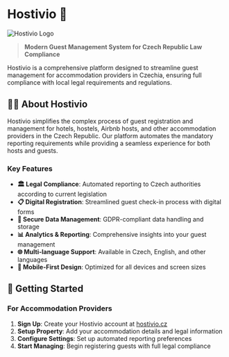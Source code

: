 # Hostivio 🏨

![Hostivio Logo](https://github.com/user-attachments/assets/47b961ff-353a-455d-9ba9-0f89f26b93af)

> **Modern Guest Management System for Czech Republic Law Compliance**

Hostivio is a comprehensive platform designed to streamline guest management for accommodation providers in Czechia, ensuring full compliance with local legal requirements and regulations.

## 🙋‍♀️ About Hostivio

Hostivio simplifies the complex process of guest registration and management for hotels, hostels, Airbnb hosts, and other accommodation providers in the Czech Republic. Our platform automates the mandatory reporting requirements while providing a seamless experience for both hosts and guests.

### Key Features

- **🏛️ Legal Compliance**: Automated reporting to Czech authorities according to current legislation
- **📋 Digital Registration**: Streamlined guest check-in process with digital forms
- **🔐 Secure Data Management**: GDPR-compliant data handling and storage
- **📊 Analytics & Reporting**: Comprehensive insights into your guest management
- **🌐 Multi-language Support**: Available in Czech, English, and other languages
- **📱 Mobile-First Design**: Optimized for all devices and screen sizes

## 🚀 Getting Started

### For Accommodation Providers

1. **Sign Up**: Create your Hostivio account at [hostivio.cz](https://hostivio.cz)
2. **Setup Property**: Add your accommodation details and legal information
3. **Configure Settings**: Set up automated reporting preferences
4. **Start Managing**: Begin registering guests with full legal compliance
